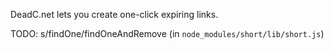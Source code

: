 DeadC.net lets you create one-click expiring links.

TODO: s/findOne/findOneAndRemove (in `node_modules/short/lib/short.js`)
